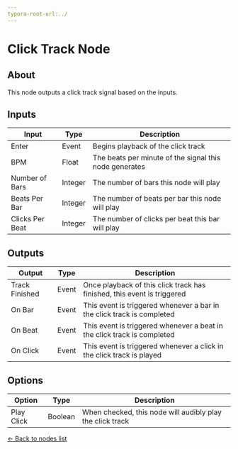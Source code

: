 ```yaml
---
typora-root-url:../
---
```


# Click Track Node

## About

This node outputs a click track signal based on the inputs.

## Inputs
Input | Type | Description
------------ | ------|-------
Enter | Event | Begins playback of the click track
BPM | Float | The beats per minute of the signal this node generates
Number of Bars | Integer | The number of bars this node will play
Beats Per Bar | Integer | The number of beats per bar this node will play
Clicks Per Beat | Integer | The number of clicks per beat this bar will play


## Outputs
Output | Type| Description
------------ | -------|------
Track Finished | Event | Once playback of this click track has finished, this event is triggered
On Bar | Event | This event is triggered whenever a bar in the click track is completed
On Beat | Event | This event is triggered whenever a beat in the click track is completed
On Click | Event | This event is triggered whenever a click in the click track is played

## Options
Option | Type | Description
--- | --- | ---
Play Click | Boolean | When checked, this node will audibly play the click track


[<- Back to nodes list](Nodes)
